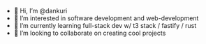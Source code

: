 - 👋 Hi, I’m @dankuri
- 👀 I’m interested in software development and web-development
- 🌱 I’m currently learning full-stack dev w/ t3 stack / fastify / rust 
- 💞️ I’m looking to collaborate on creating cool projects
<!---
samaxe13/samaxe13 is a ✨ special ✨ repository because its `README.md` (this file) appears on your GitHub profile.
You can click the Preview link to take a look at your changes.
--->
